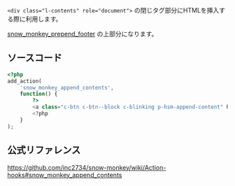 `<div class="l-contents" role="document">` の閉じタグ部分にHTMLを挿入する際に利用します。

[snow_monkey_prepend_footer](http://happy-snow-monkey.olein-design.com/snow_monkey_prepend_footer/) の上部分になります。

## ソースコード
```php
<?php
add_action(
	'snow_monkey_append_contents',
	function() {
		?>
		<a class="c-btn c-btn--block c-blinking p-hsm-append-content" href="<?php echo esc_url( home_url( '/snow_monkey_append_main' ) ); ?>" role="button">ここをカスタマイズする</a>
		<?php
	}
);
```

## 公式リファレンス
https://github.com/inc2734/snow-monkey/wiki/Action-hooks#snow_monkey_append_contents
